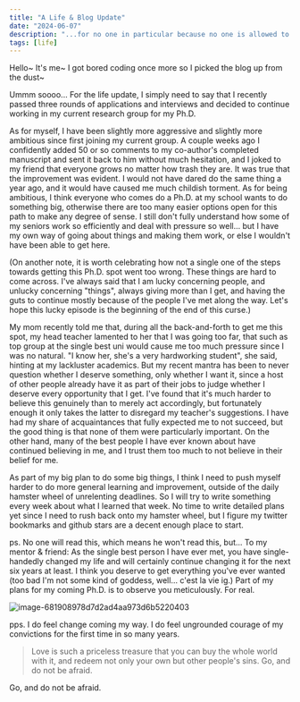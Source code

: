 ```yaml
---
title: "A Life & Blog Update"
date: "2024-06-07"
description: "...for no one in particular because no one is allowed to read this anyway."
tags: [life]
---
```


Hello~ It's me~ I got bored coding once more so I picked the blog up from the dust~

Ummm soooo... For the life update, I simply need to say that I recently passed three rounds of applications and interviews and decided to continue working in my current research group for my Ph.D.

As for myself, I have been slightly more aggressive and slightly more ambitious since first joining my current group. A couple weeks ago I confidently added 50 or so comments to my co-author's completed manuscript and sent it back to him without much hesitation, and I joked to my friend that everyone grows no matter how trash they are. It was true that the improvement was evident. I would not have dared do the same thing a year ago, and it would have caused me much childish torment. As for being ambitious, I think everyone who comes do a Ph.D. at my school wants to do something big, otherwise there are too many easier options open for this path to make any degree of sense. I still don't fully understand how some of my seniors work so efficiently and deal with pressure so well... but I have my own way of going about things and making them work, or else I wouldn't have been able to get here.

(On another note, it is worth celebrating how not a single one of the steps towards getting this Ph.D. spot went too wrong. These things are hard to come across. I've always said that I am lucky concerning people, and unlucky concerning "things", always giving more than I get, and having the guts to continue mostly because of the people I've met along the way. Let's hope this lucky episode is the beginning of the end of this curse.)

My mom recently told me that, during all the back-and-forth to get me this spot, my head teacher lamented to her that I was going too far, that such as top group at the single best uni would cause me too much pressure since I was no natural. "I know her, she's a very hardworking student", she said, hinting at my lackluster academics. But my recent mantra has been to never question whether I deserve something, only whether I want it, since a host of other people already have it as part of their jobs to judge whether I deserve every opportunity that I get. I've found that it's much harder to believe this genuinely than to merely act accordingly, but fortunately enough it only takes the latter to disregard my teacher's suggestions. I have had my share of acquaintances that fully expected me to not succeed, but the good thing is that none of them were particularly important. On the other hand, many of the best people I have ever known about have continued believing in me, and I trust them too much to not believe in their belief for me.

As part of my big plan to do some big things, I think I need to push myself harder to do more general learning and improvement, outside of the daily hamster wheel of unrelenting deadlines. So I will try to write something every week about what I learned that week. No time to write detailed plans yet since I need to rush back onto my hamster wheel, but I figure my twitter bookmarks and github stars are a decent enough place to start.

ps. No one will read this, which means he won't read this, but... To my mentor & friend: As the single best person I have ever met, you have single-handedly changed my life and will certainly continue changing it for the next six years at least. I think you deserve to get everything you've ever wanted (too bad I'm not some kind of goddess, well... c'est la vie ig.) Part of my plans for my coming Ph.D. is to observe you meticulously. For real. 

![image-681908978d7d2ad4aa973d6b5220403](https://apri-lllll.github.io/bell-jar/images/681908978d7d2ad4aa973d6b5220403.png)

pps. I do feel change coming my way. I do feel ungrounded courage of my convictions for the first time in so many years.

> Love is such a priceless treasure that you can buy the whole world with it, and redeem not only your own but other people's sins. Go, and do not be afraid.

Go, and do not be afraid.

